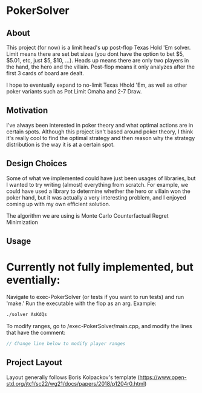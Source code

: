 # PokerSolver

## About
This project (for now) is a limit head's up post-flop Texas Hold 'Em solver. Limit means there are set bet sizes (you dont have the option to bet $5, $5.01, etc, just $5, $10, ...). Heads up means there are only two players in the hand, the hero and the villain. Post-flop means it only analyzes after the first 3 cards of board are dealt. 

I hope to eventually expand to no-limit Texas Hhold 'Em, as well as other poker variants such as Pot Limit Omaha and 2-7 Draw.

## Motivation
I've always been interested in poker theory and what optimal actions are in certain spots. Although this project isn't based around poker theory, I think it's really cool to find the optimal strategy and then reason why the strategy distribution is the way it is at a certain spot.

## Design Choices
Some of what we implemented could have just been usages of libraries, but I wanted to try writing (almost) everything from scratch. For example, we could have used a library to determine whether the hero or villain won the poker hand, but it was actually a very interesting problem, and I enjoyed coming up with my own efficient solution.

The algorithm we are using is Monte Carlo Counterfactual Regret Minimization
## Usage

# Currently not fully implemented, but eventially:

Navigate to exec-PokerSolver (or tests if you want to run tests) and run 'make.' Run the executable with the flop as an arg. Example:
```bash
./solver AsKdQs
```

To modify ranges, go to /exec-PokerSolver/main.cpp, and modify the lines that have the comment:
```c++
// Change line below to modify player ranges
```

## Project Layout
Layout generally follows Boris Kolpackov's template (https://www.open-std.org/jtc1/sc22/wg21/docs/papers/2018/p1204r0.html)